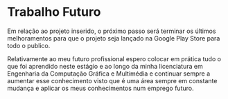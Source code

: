 # Trabalho Futuro

Em relação ao projeto inserido, o próximo passo será terminar os últimos melhoramentos para que o projeto seja lançado na Google Play Store para todo o publico.

Relativamente ao meu futuro profissional espero colocar em prática tudo o que foi aprendido neste estágio e ao longo da minha licenciatura em Engenharia da Computação Gráfica e Multimédia e continuar sempre a aumentar esse conhecimento visto que é uma área sempre em constante mudança e aplicar os meus conhecimentos num emprego futuro.
